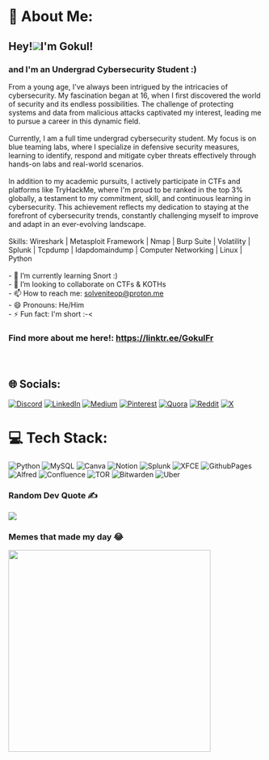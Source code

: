 # 💫 About Me:
## Hey!![](https://user-images.githubusercontent.com/18350557/176309783-0785949b-9127-417c-8b55-ab5a4333674e.gif)I'm Gokul!
### and I'm an Undergrad Cybersecurity Student :)
From a young age, I've always been intrigued by the intricacies of cybersecurity. My fascination began at 16, when I first discovered the world of security and its endless possibilities. The challenge of protecting systems and data from malicious attacks captivated my interest, leading me to pursue a career in this dynamic field. <br><br>Currently, I am a full time undergrad cybersecurity student. My focus is on blue teaming labs, where I specialize in defensive security measures, learning to identify, respond and mitigate cyber threats effectively through hands-on labs and real-world scenarios. <br><br>In addition to my academic pursuits, I actively participate in CTFs and platforms like TryHackMe, where I'm proud to be ranked in the top 3% globally, a testament to my commitment, skill, and continuous learning in cybersecurity. This achievement reflects my dedication to staying at the forefront of cybersecurity trends, constantly challenging myself to improve and adapt in an ever-evolving landscape.<br><br>Skills: Wireshark | Metasploit Framework | Nmap | Burp Suite | Volatility | Splunk | Tcpdump | Idapdomaindump | Computer Networking | Linux | Python<br><br>- 🌱 I’m currently learning Snort :) <br>- 👯 I’m looking to collaborate on CTFs & KOTHs <br>- 📫 How to reach me: solveniteop@proton.me <br>- 😄 Pronouns: He/Him  <br>- ⚡ Fun fact: I'm short :-<
### Find more about me here!: https://linktr.ee/GokulFr <br><br><br>
## 🌐 Socials:
[![Discord](https://img.shields.io/badge/Discord-%237289DA.svg?logo=discord&logoColor=white)](https://discord.gg/187815898285998080) [![LinkedIn](https://img.shields.io/badge/LinkedIn-%230077B5.svg?logo=linkedin&logoColor=white)](https://linkedin.com/in/gokul-ravindran2) [![Medium](https://img.shields.io/badge/Medium-12100E?logo=medium&logoColor=white)](https://medium.com/@@solvenite) [![Pinterest](https://img.shields.io/badge/Pinterest-%23E60023.svg?logo=Pinterest&logoColor=white)](https://pinterest.com/Solvenite) [![Quora](https://img.shields.io/badge/Quora-%23B92B27.svg?logo=Quora&logoColor=white)](https://quora.com/profile/Solvenite) [![Reddit](https://img.shields.io/badge/Reddit-%23FF4500.svg?logo=Reddit&logoColor=white)](https://reddit.com/user/Solvenite) [![X](https://img.shields.io/badge/X-black.svg?logo=X&logoColor=white)](https://x.com/@solvenitefr) 
# 💻 Tech Stack:
![Python](https://img.shields.io/badge/python-3670A0?style=for-the-badge&logo=python&logoColor=ffdd54) ![MySQL](https://img.shields.io/badge/mysql-4479A1.svg?style=for-the-badge&logo=mysql&logoColor=white) ![Canva](https://img.shields.io/badge/Canva-%2300C4CC.svg?style=for-the-badge&logo=Canva&logoColor=white) ![Notion](https://img.shields.io/badge/Notion-%23000000.svg?style=for-the-badge&logo=notion&logoColor=white) ![Splunk](https://img.shields.io/badge/splunk-%23000000.svg?style=for-the-badge&logo=splunk&logoColor=white) ![XFCE](https://img.shields.io/badge/XFCE-%232284F2.svg?style=for-the-badge&logo=xfce&logoColor=white) ![GithubPages](https://img.shields.io/badge/github%20pages-121013?style=for-the-badge&logo=github&logoColor=white) ![Alfred](https://img.shields.io/badge/alfred-%235C1F87.svg?style=for-the-badge&logo=alfred) ![Confluence](https://img.shields.io/badge/confluence-%23172BF4.svg?style=for-the-badge&logo=confluence&logoColor=white) ![TOR](https://img.shields.io/badge/tor-%237E4798.svg?style=for-the-badge&logo=tor-project&logoColor=white) ![Bitwarden](https://img.shields.io/badge/bitwarden-%23175DDC.svg?style=for-the-badge&logo=bitwarden&logoColor=white) ![Uber](https://img.shields.io/badge/Uber-%23000000.svg?style=for-the-badge&logo=Uber&logoColor=white)

### Random Dev Quote ✍️
![](https://quotes-github-readme.vercel.app/api?type=horizontal&theme=radical)

### Memes that made my day 😂 
<img src='https://memer-new.vercel.app/' style="height: 400px;"/>
